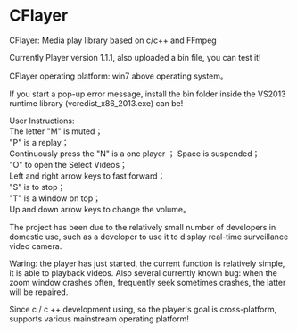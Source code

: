 # CFlayer
CFlayer:  Media play library based on c/c++ and FFmpeg

Currently Player version 1.1.1, also uploaded a bin file, you can test it! 

CFlayer operating platform: win7 above operating system。

If you start a pop-up error message, install the bin folder inside the VS2013 runtime library (vcredist_x86_2013.exe) can be!

User Instructions:                                                                                                              
The letter "M" is muted；                                                                                                      
"P" is a replay；                                                                                                              
Continuously press the "N" is a one player                                                                                    ；
Space is suspended；                                                                                                            
"O" to open the Select Videos；                                                                                                 
Left and right arrow keys to fast forward；                                                                                     
"S" is to stop；                                                                                                                
"T" is a window on top；                                                                                                        
Up and down arrow keys to change the volume。                                                                                   

The project has been due to the relatively small number of developers in domestic use, such as a developer to use it to display real-time surveillance video camera.

Waring: the player has just started, the current function is relatively simple, it is able to playback videos. Also several currently known bug: when the zoom window crashes often, frequently seek sometimes crashes, the latter will be repaired.

Since c / c ++ development using, so the player's goal is cross-platform, supports various mainstream operating platform!
    
    


